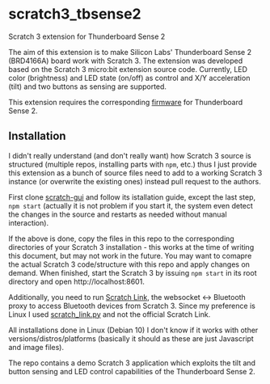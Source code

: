 # scratch3_tbsense2

Scratch 3 extension for Thunderboard Sense 2

The aim of this extension is to make Silicon Labs' Thunderboard Sense 2 (BRD4166A) board work with Scratch 3. The extension was developed based on the Scratch 3 micro:bit extension source code. Currently, LED color (brightness) and LED state (on/off) as control and X/Y acceleration (tilt) and two buttons as sensing are supported.

This extension requires the corresponding [firmware](https://github.com/sza2/tbsense2scratch3) for Thunderboard Sense 2.

## Installation

I didn't really understand (and don't really want) how Scratch 3 source is structured (multiple repos, installing parts with `npm`, etc.) thus I just provide this extension as a bunch of source files need to add to a working Scratch 3 instance (or overwrite the existing ones) instead pull request to the authors.

First clone [scratch-gui](https://github.com/LLK/scratch-gui) and follow its istallation guide, except the last step, `npm start` (actually it is not problem if you start it, the system even detect the changes in the source and restarts as needed without manual interaction).

If the above is done, copy the files in this repo to the corresponding directories of your Scratch 3 installation - this works at the time of writing this document, but may not work in the future. You may want to comapre the actual Scratch 3 code/structure with this repo and apply changes on demand. When finished, start the Scratch 3 by issuing `npm start` in its root directory and open http://localhost:8601.

Additionally, you need to run [Scratch Link](https://en.scratch-wiki.info/wiki/Scratch_Link), the websocket <-> Bluetooth proxy to access Bluetooth devices from Scratch 3. Since my preference is Linux I used [scratch_link.py](https://github.com/kawasaki/pyscrlink) and not the official Scratch Link.

All installations done in Linux (Debian 10) I don't know if it works with other versions/distros/platforms (basically it should as these are just Javascript and image files).

The repo contains a demo Scratch 3 application which exploits the tilt and button sensing and LED control capabilities of the Thunderboard Sense 2.

